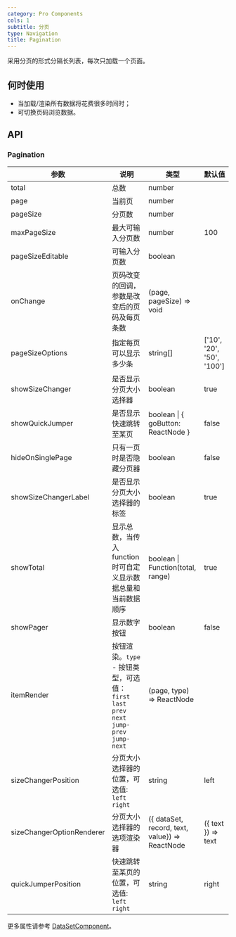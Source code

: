 ```yaml
---
category: Pro Components
cols: 1
subtitle: 分页
type: Navigation
title: Pagination
---
```


采用分页的形式分隔长列表，每次只加载一个页面。

## 何时使用

- 当加载/渲染所有数据将花费很多时间时；
- 可切换页码浏览数据。

## API

### Pagination

| 参数 | 说明 | 类型 | 默认值 |
| --- | --- | --- | --- |
| total | 总数 | number |  |
| page | 当前页 | number |  |
| pageSize | 分页数 | number |  |
| maxPageSize | 最大可输入分页数 | number | 100 |
| pageSizeEditable | 可输入分页数 | boolean |  |
| onChange | 页码改变的回调，参数是改变后的页码及每页条数 | (page, pageSize) => void |  |
| pageSizeOptions | 指定每页可以显示多少条 | string\[] | \['10', '20', '50', '100'\] |
| showSizeChanger | 是否显示分页大小选择器 | boolean | true |
| showQuickJumper | 是否显示快速跳转至某页 | boolean \| { goButton: ReactNode } | false |
| hideOnSinglePage | 只有一页时是否隐藏分页器 | boolean | false |
| showSizeChangerLabel | 是否显示分页大小选择器的标签 | boolean | true |
| showTotal | 显示总数，当传入function时可自定义显示数据总量和当前数据顺序  | boolean \| Function(total, range) | true |
| showPager | 显示数字按钮 | boolean | false |
| itemRender | 按钮渲染。`type` - 按钮类型，可选值：`first` `last` `prev` `next` `jump-prev` `jump-next` | (page, type) => ReactNode |  |
| sizeChangerPosition | 分页大小选择器的位置，可选值: `left` `right` | string | left |
| sizeChangerOptionRenderer | 分页大小选择器的选项渲染器 | ({ dataSet, record, text, value}) => ReactNode | ({ text }) => text |
| quickJumperPosition | 快速跳转至某页的位置，可选值: `left` `right` | string | right |

更多属性请参考 [DataSetComponent](/components-pro/core/#DataSetComponent)。
